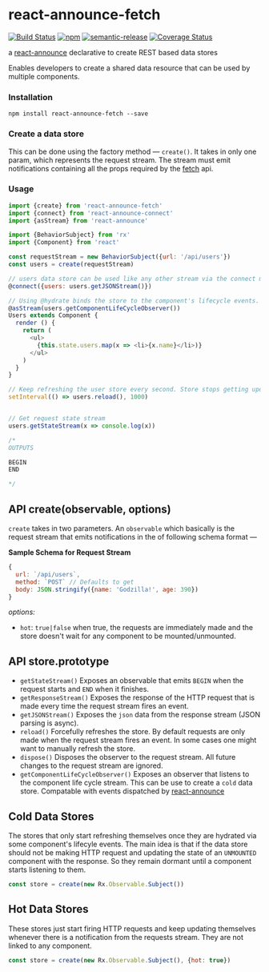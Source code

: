 # react-announce-fetch
[![Build Status](https://travis-ci.org/tusharmath/react-announce-fetch.svg?branch=master)](https://travis-ci.org/tusharmath/react-announce-fetch) [![npm](https://img.shields.io/npm/v/react-announce-fetch.svg)]() [![semantic-release](https://img.shields.io/badge/%20%20%F0%9F%93%A6%F0%9F%9A%80-semantic--release-e10079.svg)](https://github.com/semantic-release/semantic-release)
[![Coverage Status](https://coveralls.io/repos/github/tusharmath/react-announce-fetch/badge.svg?branch=master)](https://coveralls.io/github/tusharmath/react-announce-fetch?branch=master)

a [react-announce](https://github.com/tusharmath/react-announce) declarative to create REST based data stores

Enables developers to create a shared data resource that can be used by multiple components.

### Installation
```
npm install react-announce-fetch --save
```

### Create a data store
This can be done using the factory method — `create()`. It takes in only one param, which represents the request stream. The stream must emit notifications containing all the props required by the [fetch](https://github.com/github/fetch) api.


### Usage

```javascript
import {create} from 'react-announce-fetch'
import {connect} from 'react-announce-connect'
import {asStream} from 'react-announce'

import {BehaviorSubject} from 'rx'
import {Component} from 'react'

const requestStream = new BehaviorSubject({url: '/api/users'})
const users = create(requestStream)

// users data store can be used like any other stream via the connect module
@connect({users: users.getJSONStream()})

// Using @hydrate binds the store to the component's lifecycle events.  
@asStream(users.getComponentLifeCycleObserver())
Users extends Component {
  render () {
    return (
      <ul>
        {this.state.users.map(x => <li>{x.name}</li>)}
      </ul>
    )    
  }
}

// Keep refreshing the user store every second. Store stops getting updated automatically when the component Users unmounts.
setInterval(() => users.reload(), 1000)


// Get request state stream
users.getStateStream(x => console.log(x))

/*
OUTPUTS

BEGIN
END

*/
```

## API create(observable, options)
`create` takes in two parameters. An `observable` which basically is the request stream that emits notifications in the of following schema format —

**Sample Schema for Request Stream**
```javascript
{
  url: `/api/users`,
  method: `POST` // Defaults to get
  body: JSON.stringify({name: 'Godzilla!', age: 390})
}
```

*options:*
- `hot`: `true|false` when true, the requests are immediately made and the store doesn't wait for any component to be mounted/unmounted.

## API store.prototype
- `getStateStream()` Exposes an observable that emits `BEGIN` when the request starts and `END` when it finishes.
- `getResponseStream()` Exposes the response of the HTTP request that is made every time the request stream fires an event.
- `getJSONStream()` Exposes the `json` data from the response stream (JSON parsing is async).
- `reload()` Forcefully refreshes the store. By default requests are only made when the request stream fires an event. In some cases one might want to manually refresh the store.
- `dispose()` Disposes the observer to the request stream. All future changes to the request stream are ignored.
- `getComponentLifeCycleObserver()` Exposes an observer that listens to the component life cycle stream. This can be  use to create a `cold` data store. Compatable with events dispatched by [react-announce](https://github.com/tusharmath/react-announce#getcomponentstreamstream-observable-dispose-function)

## Cold Data Stores
The stores that only start refreshing themselves once they are hydrated via some component's lifecyle events. The main idea is that if the data store should not be making HTTP request and updating the state of an `UNMOUNTED` component with the response. So they remain dormant until a component starts listening to them.

```javascript
const store = create(new Rx.Observable.Subject())
```

## Hot Data Stores
These stores just start firing HTTP requests and keep updating themselves whenever there is a notification from the requests stream. They are not linked to any component.

```javascript
const store = create(new Rx.Observable.Subject(), {hot: true})
```
